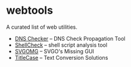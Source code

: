 webtools
===
A curated list of web utilities.

* [DNS Checker](https://dnschecker.org/) – DNS Check Propagation Tool
* [ShellCheck](https://www.shellcheck.net/) – shell script analysis tool
* [SVGOMG](https://jakearchibald.github.io/svgomg/) – SVGO's Missing GUI
* [TitleCase](https://titlecase.com/) – Text Conversion Solutions
